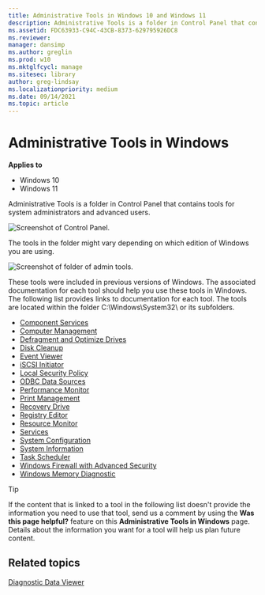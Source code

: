 ```yaml
---
title: Administrative Tools in Windows 10 and Windows 11
description: Administrative Tools is a folder in Control Panel that contains tools for system administrators and advanced users.
ms.assetid: FDC63933-C94C-43CB-8373-629795926DC8
ms.reviewer: 
manager: dansimp
ms.author: greglin
ms.prod: w10
ms.mktglfcycl: manage
ms.sitesec: library
author: greg-lindsay
ms.localizationpriority: medium
ms.date: 09/14/2021
ms.topic: article
---
```


# Administrative Tools in Windows


**Applies to**

- Windows 10
- Windows 11

Administrative Tools is a folder in Control Panel that contains tools for system administrators and advanced users. 

![Screenshot of Control Panel.](images/admin-tools.png)

The tools in the folder might vary depending on which edition of Windows you are using. 

![Screenshot of folder of admin tools.](images/admin-tools-folder.png)

These tools were included in previous versions of Windows. The associated documentation for each tool should help you use these tools in Windows. The following list provides links to documentation for each tool. The tools are located within the folder C:\Windows\System32\ or its subfolders.

 

-   [Component Services]( https://go.microsoft.com/fwlink/p/?LinkId=708489)
-   [Computer Management](https://support.microsoft.com/kb/308423)
-   [Defragment and Optimize Drives](https://go.microsoft.com/fwlink/p/?LinkId=708488)
-   [Disk Cleanup](https://go.microsoft.com/fwlink/p/?LinkID=698648)
-   [Event Viewer](/previous-versions/windows/it-pro/windows-2000-server/cc938674(v=technet.10))
-   [iSCSI Initiator](/previous-versions/windows/it-pro/windows-server-2008-R2-and-2008/ee338476(v=ws.10))
-   [Local Security Policy](/previous-versions/tn-archive/dd277395(v=technet.10))
-   [ODBC Data Sources]( https://go.microsoft.com/fwlink/p/?LinkId=708494)
-   [Performance Monitor](/previous-versions/windows/it-pro/windows-server-2008-R2-and-2008/cc749115(v=ws.11))
-   [Print Management](/previous-versions/windows/it-pro/windows-server-2008-R2-and-2008/cc731857(v=ws.11))
-   [Recovery Drive](https://support.microsoft.com/help/4026852/windows-create-a-recovery-drive)
-   [Registry Editor](/windows/win32/sysinfo/registry)
-   [Resource Monitor](/previous-versions/windows/it-pro/windows-server-2008-R2-and-2008/dd883276(v=ws.10))
-   [Services](/previous-versions/windows/it-pro/windows-server-2008-R2-and-2008/cc772408(v=ws.11))
-   [System Configuration](https://go.microsoft.com/fwlink/p/?LinkId=708499)
-   [System Information]( https://go.microsoft.com/fwlink/p/?LinkId=708500)
-   [Task Scheduler](/previous-versions/windows/it-pro/windows-server-2008-R2-and-2008/cc766428(v=ws.11))
-   [Windows Firewall with Advanced Security](/previous-versions/windows/it-pro/windows-server-2008-R2-and-2008/cc754274(v=ws.11))
-   [Windows Memory Diagnostic]( https://go.microsoft.com/fwlink/p/?LinkId=708507)

> [!TIP]
> If the content that is linked to a tool in the following list doesn't provide the information you need to use that tool, send us a comment by using the **Was this page helpful?** feature on this **Administrative Tools in Windows** page. Details about the information you want for a tool will help us plan future content. 

## Related topics

[Diagnostic Data Viewer](/windows/privacy/diagnostic-data-viewer-overview)

